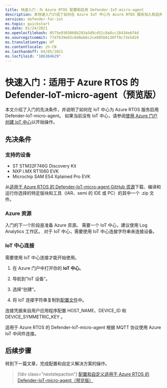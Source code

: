 ```yaml
---
title: 快速入门：为 Azure RTOS 配置和启用 Defender-IoT-micro-agent
description: 本快速入门介绍了如何在 Azure IoT 中心为 Azure RTOS 服务加入和启用 Defender-IoT-micro-agent。
services: defender-for-iot
ms.topic: quickstart
ms.date: 01/24/2021
ms.openlocfilehash: 0575e9303068b203a5d8cd51c8a8cc1843de6f4d
ms.sourcegitcommit: 77d7639e83c6d8eb6c2ce805b6130ff9c73e5d29
ms.translationtype: HT
ms.contentlocale: zh-CN
ms.lasthandoff: 04/05/2021
ms.locfileid: "106384629"
---
```

# <a name="quickstart-defender-iot-micro-agent-for-azure-rtos-preview"></a>快速入门：适用于 Azure RTOS 的 Defender-IoT-micro-agent（预览版）

本文介绍了入门的先决条件，并说明了如何在 IoT 中心为 Azure RTOS 服务启用 Defender-IoT-micro-agent。 如果当前没有 IoT 中心，请参阅[使用 Azure 门户创建 IoT 中心](../iot-hub/iot-hub-create-through-portal.md)以开始操作。

## <a name="prerequisites"></a>先决条件 

### <a name="supported-devices"></a>支持的设备

- ST STM32F746G Discovery Kit
- NXP i.MX RT1060 EVK
- Microchip SAM E54 Xplained Pro EVK

从[适用于 Azure RTOS 的 Defender-IoT-micro-agent GitHub 资源](https://github.com/azure-rtos/azure-iot-preview/releases)下载、编译和运行你选择的特定版块和工具（IAR、semi 的 IDE 或 PC）的其中一个 .zip 文件。

### <a name="azure-resources"></a>Azure 资源

入门的下一个阶段是准备 Azure 资源。 需要一个 IoT 中心，建议使用 Log Analytics 工作区。 对于 IoT 中心，需要使用 IoT 中心连接字符串来连接设备。 
  
### <a name="iot-hub-connection"></a>IoT 中心连接

需要使用 IoT 中心连接才能开始使用。 

1. 在 Azure 门户中打开你的 **IoT 中心**。

1. 导航到“IoT 设备”。

1. 选择“创建”。

1. 将 IoT 连接字符串复制到[配置文件](how-to-azure-rtos-security-module.md)中。

连接凭据来自用户应用程序配置 HOST_NAME、DEVICE_ID 和 DEVICE_SYMMETRIC_KEY  。

适用于 Azure RTOS 的 Defender-IoT-micro-agent 根据 MQTT 协议使用 Azure IoT 中间件连接。

## <a name="next-steps"></a>后续步骤

转到下一篇文章，完成配置和自定义解决方案的操作。

> [!div class="nextstepaction"]
> [配置和自定义适用于 Azure RTOS 的 Defender-IoT-micro-agent（预览版）](how-to-azure-rtos-security-module.md)
